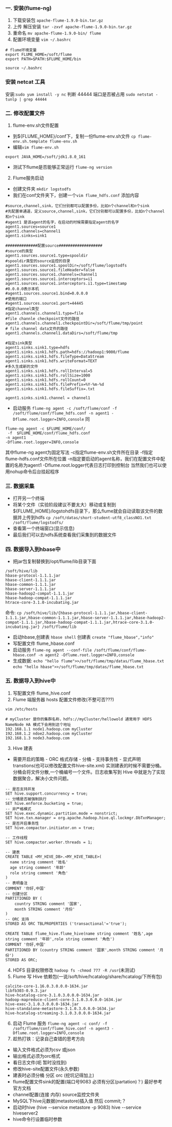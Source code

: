 ### 一. 安装(flume-ng)
1. 下载安装包 `apache-flume-1.9.0-bin.tar.gz`
2. 上传 解压安装 `tar -zxvf apache-flume-1.9.0-bin.tar.gz`
3. 重命名 `mv apache-flume-1.9.0-bin/ flume`
4. 配置环境变量 `vim ~/.bashrc`
```
# flume环境变量
export FLUME_HOME=/soft/flume
export PATH=$PATH:$FLUME_HOME/bin
```
`source ~/.bashrc`

### 安装 netcat 工具
安装:`sudo yum install -y nc`
判断 44444 端口是否被占用 `sudo netstat -tunlp | grep 44444`

### 二. 修改配置文件
1. flume-env.sh文件配置
- 到${FLUME_HOME}/conf下，复制一份flume-env.sh文件
`cp flume-env.sh.template flume-env.sh`
- 编辑`vim flume-env.sh`
```
export JAVA_HOME=/soft/jdk1.8.0_161
```
- 测试下flume是否能够正常运行
`flume-ng version`
2. Flume服务启动
- 创建文件夹  `mkdir logstodfs`
- 我们在conf文件夹下，创建一个`vim flume_hdfs.conf`
添加内容
```
#source,channel,sink，它们分别都可以配置多份，比如n个channel和n个sink
#先配置单通道，定义source,channel,sink，它们分别都可以配置多份，比如n个channel和n个sink
#agent1 是该agent的名字，在启动的时候需要指定agent的名字
agent1.sources=source1
agent1.channels=channel1
agent1.sinks=sink1

##############配置source###################
#source的类型
agent1.sources.source1.type=spooldir
#spooldir类型的source监控的目录
agent1.sources.source1.spoolDir=/soft/flume/logstodfs
agent1.sources.source1.fileHeader=false
agent1.sources.source1.channels=channel1
agent1.sources.source1.interceptors=i1
agent1.sources.source1.interceptors.i1.type=timestamp
#0.0.0.0表示本机
#agent1.sources.source1.bind=0.0.0.0
#使用的端口
#agent1.sources.source1.port=44445
#指定channel类型
agent1.channels.channel1.type=file
#file channle checkpoint文件的路径
agent1.channels.channel1.checkpointDir=/soft/flume/tmp/point
# file channel data文件的路径
agent1.channels.channel1.dataDirs=/soft/flume/tmp

#指定sink类型
agent1.sinks.sink1.type=hdfs
agent1.sinks.sink1.hdfs.path=hdfs://hadoop1:9000/flume
agent1.sinks.sink1.hdfs.fileType=DataStream
agent1.sinks.sink1.hdfs.writeFormat=TEXT
#多久生成新的文件
agent1.sinks.sink1.hdfs.rollInterval=5
agent1.sinks.sink1.hdfs.rollSize=1000
agent1.sinks.sink1.hdfs.rollCount=0
agent1.sinks.sink1.hdfs.filePrefix=%Y-%m-%d
agent1.sinks.sink1.hdfs.fileSuffix=.txt

agent1.sinks.sink1.channel = channel1
```
- 启动服务 
`flume-ng agent -c /soft/flume/conf -f /soft/flume/conf/flume_hdfs.conf -n agent1 -Dflume.root.logger=INFO,console`
同
```
flume-ng agent -c $FLUME_HOME/conf/
 -f  $FLUME_HOME/conf/flume_hdfs.conf 
-n agent1
-Dflume.root.logger=INFO,console
```
其中flume-ng agent为固定写法
-c指定flume-env.sh文件所在目录
-f指定flume-hdfs.conf文件所在位置
-n指定要启动的agent名称，我们在配置文件中配置的名称为agent1
-Dflume.root.logger代表日志打印到控制台
当然我们也可以使用nohup命令后台挂起程序

### 三. 数据采集
- 打开另一个终端
- 将某个文件（实验阶段建议不要太大）移动或复制到${FLUME_HOME}/logstohdfs目录下，那么flume就会自动读取该文件的数据并上传到hdfs
`cp /soft/datas/short-student-utf8_classNO1.txt /soft/flume/logstodfs/`
- 查看第一个终端窗口(显示信息)
- 最后我们可以去hdfs系统查看我们采集到的数据文件
 

### 四. 数据导入到hbase中
- 把jar包复制替换到/opt/flume/lib目录下面
```
/soft/hive/lib
hbase-protocol-1.1.1.jar
hbase-client-1.1.1.jar
hbase-common-1.1.1.jar 
hbase-server-1.1.1.jar
hbase-hadoop2-compat-1.1.1.jar 
hbase-hadoop-compat-1.1.1.jar
htrace-core-3.1.0-incubating.jar
```
命令: `cp /soft/hive/lib/{hbase-protocol-1.1.1.jar,hbase-client-1.1.1.jar,hbase-common-1.1.1.jar,hbase-server-1.1.1.jar,hbase-hadoop2-compat-1.1.1.jar,hbase-hadoop-compat-1.1.1.jar,htrace-core-3.1.0-incubating.jar} /soft/flume/lib`
- 启动hbase,创建表 `hbase shell` 创建表 `create "flume_hbase","info"`
- 写配置文件 flume_hbase.conf
- 启动服务 `flume-ng agent --conf-file /soft/flume/conf/flume-hbase.conf -n agent2 -Dflume.root.logger=INFO,console`
- 生成数据: 
`echo "hello flume">>/soft/flume/tmp/datas/flume_hbase.txt`
`echo "hello hbase">>/soft/flume/tmp/datas/flume_hbase.txt`

### 五. 数据导入到hive中
1. 写配置文件 flume_hive.conf
2. Flume 端服务器 hosts 配置文件修改(不整可否???)
```
vim /etc/hosts

# myCluster 是你的集群名称，hdfs://myCluster/hellowold 通常用于 HDFS NameNode HA 模式下会用到这个地址
192.168.1.1 node1.hadoop.com myCluster
192.168.1.2 ndoe2.hadoop.com myCluster
192.168.1.3 node3.hadoop.com
```
3. Hive 建表
- 需要开启的策略 - ORC 格式存储 - 分桶 - 支持事务性 - 显式声明 transtions(也可以修改配置文件hive-site.xml)
实测建表的时候不需要分桶。分桶会将文件分散,一个桶编号一个文件。日志收集写到 Hive 中就是为了实现数据聚合，解决小文件问题。
```
-- 是否支持并发
SET hive.support.concurrency = true;
-- 分桶是否被强制执行
SET hive.enforce.bucketing = true;
-- 非严格模式
SET hive.exec.dynamic.partition.mode = nonstrict;
SET hive.txn.manager = org.apache.hadoop.hive.ql.lockmgr.DbTxnManager;
-- 是否开启事务性
SET hive.compactor.initiator.on = true;

-- 工作线程
SET hive.compactor.worker.threads = 1;

-- 建表
CREATE TABLE <MY_HIVE_DB>.<MY_HIVE_TABLE>(
  name string comment '姓名'
  age string comment '年龄'
  role string comment '角色'
)
-- 表明备注 
COMMENT '你好,中国'
-- 创建分区
PARTITIONED BY (
    country STRING comment '国家',
    month STRING comment '月份'
)
-- ORC 支持
STORED AS ORC TBLPROPERTIES ('transactional'='true');

CREATE TABLE flume_hive.flume_hive(name string comment '姓名',age string comment '年龄',role string comment '角色')
COMMENT '你好,中国'
PARTITIONED BY (country STRING comment '国家',month STRING comment '月份')
STORED AS ORC;
```
4. HDFS 目录权限修改
`hadoop fs -chmod 777 -R /usr`(未测试)
5. Flume 写 Hive 依赖包(一说/soft/hive/hcatalog/share/hcatalog/下所有包)
```
calcite-core-1.16.0.3.0.0.0-1634.jar
libfb303-0.9.3.jar
hive-hcatalog-core-3.1.0.3.0.0.0-1634.jar
hadoop-mapreduce-client-core-3.1.0.3.0.0.0-1634.jar
hive-exec-3.1.0.3.0.0.0-1634.jar
hive-standalone-metastore-3.1.0.3.0.0.0-1634.jar
hive-hcatalog-streaming-3.1.0.3.0.0.0-1634.jar
```
6. 启动 Flume 服务
`flume-ng agent -c conf/ -f /soft/flume/conf/flume_hive.conf -n agent3 -Dflume.root.logger=INFO,console`
7. 趁热打铁：记录自己查错的思考方向
- 输入文件格式必须为csv 或json
- 输出格式必须为orc格式
- 看日志文件(呃 暂时没找到)
- 修改hive-site配置文件(永久参数)
- 建表时必须分桶 分区 orc (挖坑记得加上)
- flume配置文件sink的配置(端口号9083 必须有分区(partation)？)  最好参考官方文档
- channel配置(连接 内存) source监控文件夹
- MySQL下hive元数据(metastore)插入值 然后 commit;？
- 启动时hive (hive --service metastore -p 9083) hive --service hiveserver2
- hive命令行设置临时参数